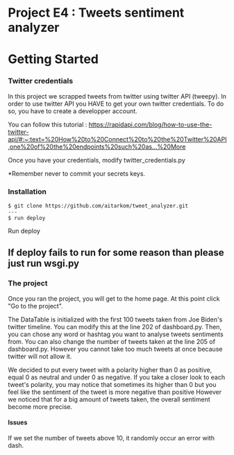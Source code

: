 # Project E4 : Tweets sentiment analyzer

# Getting Started

### Twitter credentials

In this project we scrapped tweets from twitter using twitter API (tweepy).
In order to use twitter API you HAVE to get your own twitter credentials. 
To do so, you have to create a developper account.

You can follow this tutorial : https://rapidapi.com/blog/how-to-use-the-twitter-api/#:~:text=%20How%20to%20Connect%20to%20the%20Twitter%20API,one%20of%20the%20endpoints%20such%20as...%20More

Once you have your credentials, modify twitter_credentials.py 

*Remember never to commit your secrets keys.

### Installation

```shell
$ git clone https://github.com/aitarkom/tweet_analyzer.git
---
$ run deploy
``` 

Run deploy

If deploy fails to run for some reason than please just run wsgi.py
-----

### The project

Once you ran the project, you will get to the home page. At this point click "Go to the project".

The DataTable is initialized with the first 100 tweets taken from Joe Biden's twitter timeline. You can modify this at the line 202 of dashboard.py.
Then, you can chose any word or hashtag you want to analyse tweets sentiments from. You can also change the number of tweets taken at the line 205 of dashboard.py. 
However you cannot take too much tweets at once because twitter will not allow it.

We decided to put every tweet with a polarity higher than 0 as positive, equal 0 as neutral and under 0 as negative.
If you take a closer look to each tweet's polarity, you may notice that sometimes its higher than 0 but you feel like the sentiment of the tweet is more negative than positive
However we noticed that for a big amount of tweets taken, the overall sentiment become more precise.

#### Issues

If we set the number of tweets above 10, it randomly occur an error with dash.
